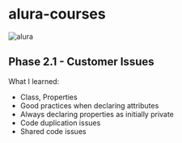 # alura-courses

![alura](https://lh3.googleusercontent.com/TM-g_2L7u2p99kwg4IQeB-3352WfCq0vKXP4h5cOvISUlNll6-1WHu8t2B0oZdZKjkmp)

##  Phase 2.1 - Customer Issues
What I learned:
  - Class, Properties
  - Good practices when declaring attributes
  - Always declaring properties as initially private
  - Code duplication issues
  - Shared code issues


